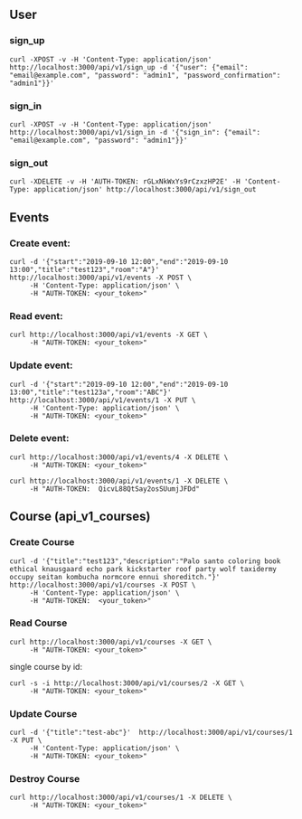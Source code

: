 
## User

### sign_up


    curl -XPOST -v -H 'Content-Type: application/json' http://localhost:3000/api/v1/sign_up -d '{"user": {"email": "email@example.com", "password": "admin1", "password_confirmation": "admin1"}}'

### sign_in

    curl -XPOST -v -H 'Content-Type: application/json' http://localhost:3000/api/v1/sign_in -d '{"sign_in": {"email": "email@example.com", "password": "admin1"}}'

### sign_out

    curl -XDELETE -v -H 'AUTH-TOKEN: rGLxNkWxYs9rCzxzHP2E' -H 'Content-Type: application/json' http://localhost:3000/api/v1/sign_out


## Events

### Create event:

    curl -d '{"start":"2019-09-10 12:00","end":"2019-09-10 13:00","title":"test123","room":"A"}' http://localhost:3000/api/v1/events -X POST \
         -H 'Content-Type: application/json' \
         -H "AUTH-TOKEN: <your_token>"


### Read event:

    curl http://localhost:3000/api/v1/events -X GET \
         -H "AUTH-TOKEN: <your_token>"

### Update event:

    curl -d '{"start":"2019-09-10 12:00","end":"2019-09-10 13:00","title":"test123a","room":"ABC"}'  http://localhost:3000/api/v1/events/1 -X PUT \
         -H 'Content-Type: application/json' \
         -H "AUTH-TOKEN: <your_token>"


### Delete event:

    curl http://localhost:3000/api/v1/events/4 -X DELETE \
         -H "AUTH-TOKEN: <your_token>"

    curl http://localhost:3000/api/v1/events/1 -X DELETE \
         -H "AUTH-TOKEN:  QicvL88QtSay2osSUumjJFDd"


## Course (api_v1_courses)

### Create Course

    curl -d '{"title":"test123","description":"Palo santo coloring book ethical knausgaard echo park kickstarter roof party wolf taxidermy occupy seitan kombucha normcore ennui shoreditch."}' http://localhost:3000/api/v1/courses -X POST \
         -H 'Content-Type: application/json' \
         -H "AUTH-TOKEN:  <your_token>"


### Read Course

    curl http://localhost:3000/api/v1/courses -X GET \
         -H "AUTH-TOKEN: <your_token>"

single course by id:

    curl -s -i http://localhost:3000/api/v1/courses/2 -X GET \
         -H "AUTH-TOKEN: <your_token>"


### Update Course

    curl -d '{"title":"test-abc"}'  http://localhost:3000/api/v1/courses/1 -X PUT \
         -H 'Content-Type: application/json' \
         -H "AUTH-TOKEN: <your_token>"


### Destroy Course

    curl http://localhost:3000/api/v1/courses/1 -X DELETE \
         -H "AUTH-TOKEN: <your_token>"


